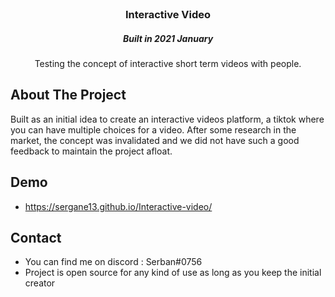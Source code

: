 <!-- PROJECT LOGO -->
<br />
<p align="center"> 
  <h3 align="center">Interactive Video </h3>
  <h5 align="center">Built in 2021 January </h5>

  <p align="center">
    Testing the concept of interactive short term videos with people.
  </p>
</p>

<!-- ABOUT THE PROJECT -->
## About The Project

Built as an initial idea to create an interactive videos platform, a tiktok where you can have multiple choices for a video. After some research in the market, the concept was invalidated and we did not have such a good feedback to maintain the project afloat. 

## Demo
* https://sergane13.github.io/Interactive-video/

## Contact
* You can find me on discord : Serban#0756
* Project is open source for any kind of use as long as you keep the initial creator
